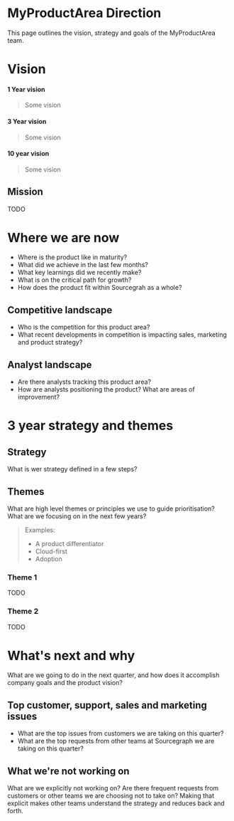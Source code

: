 # MyProductArea Direction

This page outlines the vision, strategy and goals of the MyProductArea team.

# Vision

#### 1 Year vision

> Some vision

#### 3 Year vision

> Some vision

#### 10 year vision

> Some vision

## Mission

TODO

# Where we are now

- Where is the product like in maturity?
- What did we achieve in the last few months?
- What key learnings did we recently make?
- What is on the critical path for growth?
- How does the product fit within Sourcegrah as a whole?

## Competitive landscape

- Who is the competition for this product area?
- What recent developments in competition is impacting sales, marketing and product strategy?

## Analyst landscape

- Are there analysts tracking this product area?
- How are analysts positioning the product? What are areas of improvement?

# 3 year strategy and themes

## Strategy

What is wer strategy defined in a few steps?

## Themes

What are high level themes or principles we use to guide prioritisation? What are we focusing on in the next few years?

> Examples:
> - A product differentiator
> - Cloud-first
> - Adoption

### Theme 1

TODO

### Theme 2

TODO

# What's next and why

What are we going to do in the next quarter, and how does it accomplish company goals and the product vision?

## Top customer, support, sales and marketing issues

- What are the top issues from customers we are taking on this quarter?
- What are the top requests from other teams at Sourcegraph we are taking on this quarter?

## What we're not working on

What are we explicitly not working on? Are there frequent requests from customers or other teams we are choosing not to take on? Making that explicit makes other teams understand the strategy and reduces back and forth.
